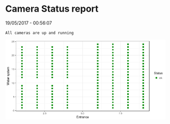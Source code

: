 Camera Status report
================
19/05/2017 - 00:56:07

    All cameras are up and running

![](camreport_files/figure-markdown_github/unnamed-chunk-2-1.png)

